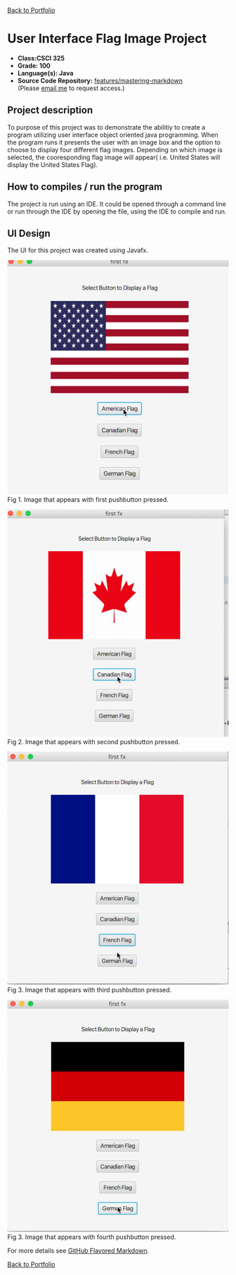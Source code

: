 [Back to Portfolio](./)

User Interface Flag Image Project
===============

-   **Class:CSCI 325** 
-   **Grade: 100**
-   **Language(s): Java**
-   **Source Code Repository:** [features/mastering-markdown](https://github.com/meaganbporter/csci-325-summer-2020/blob/master/lab05/src/lab05/lab05.java)  
    (Please [email me](mailto:mporter@csustudent.net?subject=GitHub%20Access) to request access.)

## Project description

To purpose of this project was to demonstrate the abilitiy to create a program utilizing user interface object oriented java programming. When the program runs it presents the user with an image box and the option to choose to display four different flag images. Depending on which image is selected, the cooresponding flag image will appear( i.e. United States will display the United States Flag).

## How to compiles / run the program

The project is run using an IDE. It could be opened through a command line or run through the IDE by opening the file, using the IDE to compile and run. 

## UI Design
The UI for this project was created using Javafx.


![screenshot](images/america.png)
Fig 1. Image that appears with first pushbutton pressed.

![screenshot](images/canada.png)
Fig 2. Image that appears with second pushbutton pressed.

![screenshot](images/french.png)
Fig 3. Image that appears with third pushbutton pressed.

![screenshot](images/german.png)
Fig 3. Image that appears with fourth pushbutton pressed.


For more details see [GitHub Flavored Markdown](https://guides.github.com/features/mastering-markdown/).

[Back to Portfolio](./)
